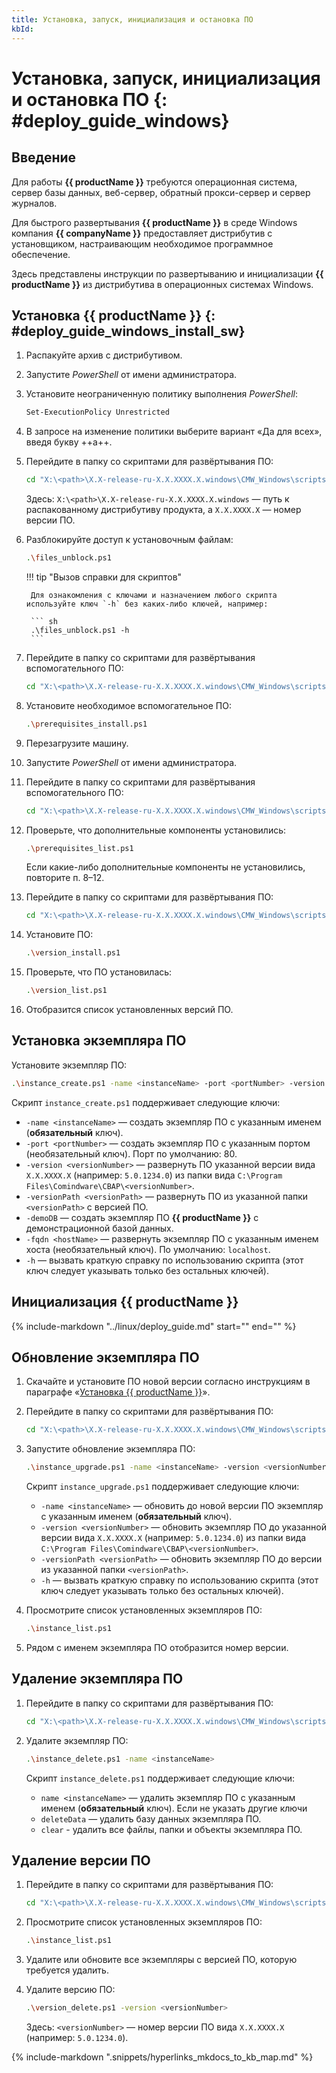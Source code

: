 ```yaml
---
title: Установка, запуск, инициализация и остановка ПО
kbId:
---
```


# Установка, запуск, инициализация и остановка ПО {: #deploy_guide_windows}

## Введение

Для работы **{{ productName }}** требуются операционная система, сервер базы данных, веб-сервер, обратный прокси-сервер и сервер журналов.

Для быстрого развертывания **{{ productName }}** в среде Windows компания **{{ companyName }}** предоставляет дистрибутив с установщиком, настраивающим необходимое программное обеспечение.

Здесь представлены инструкции по развертыванию и инициализации **{{ productName }}** из дистрибутива в операционных системах Windows.

## Установка {{ productName }} {: #deploy_guide_windows_install_sw}

1. Распакуйте архив с дистрибутивом.
2. Запустите _PowerShell_ от имени администратора.
3. Установите неограниченную политику выполнения _PowerShell_:

    ``` sh
    Set-ExecutionPolicy Unrestricted
    ```

4. В запросе на изменение политики выберите вариант «Да для всех», введя букву ++a++.
5. Перейдите в папку со скриптами для развёртывания ПО:

    ``` sh
    cd "X:\<path>\X.X-release-ru-X.X.XXXX.X.windows\CMW_Windows\scripts\platform"
    ```

    Здесь: `X:\<path>\X.X-release-ru-X.X.XXXX.X.windows` — путь к распакованному дистрибутиву продукта, а `X.X.XXXX.X` — номер версии ПО.

6. Разблокируйте доступ к установочным файлам:

    ``` sh
    .\files_unblock.ps1
    ```

    !!! tip "Вызов справки для скриптов"

        Для ознакомления с ключами и назначением любого скрипта используйте ключ `-h` без каких-либо ключей, например:

        ``` sh
        .\files_unblock.ps1 -h
        ```

7. Перейдите в папку со скриптами для развёртывания вспомогательного ПО:

    ``` sh
    cd "X:\<path>\X.X-release-ru-X.X.XXXX.X.windows\CMW_Windows\scripts\prerequisites"
    ```

8. Установите необходимое вспомогательное ПО:

    ``` sh
    .\prerequisites_install.ps1
    ```

9. Перезагрузите машину.
10. Запустите _PowerShell_ от имени администратора.
11. Перейдите в папку со скриптами для развёртывания вспомогательного ПО:

    ``` sh
    cd "X:\<path>\X.X-release-ru-X.X.XXXX.X.windows\CMW_Windows\scripts\prerequisites"
    ```

12. Проверьте, что дополнительные компоненты установились:

    ``` sh
    .\prerequisites_list.ps1
    ```

    Если какие-либо дополнительные компоненты не установились, повторите п. 8–12.

13. Перейдите в папку со скриптами для развёртывания ПО:

    ``` sh
    cd "X:\<path>\X.X-release-ru-X.X.XXXX.X.windows\CMW_Windows\scripts\platform"
    ```

14. Установите ПО:

    ``` sh
    .\version_install.ps1
    ```

15. Проверьте, что ПО установилась:

    ``` sh
    .\version_list.ps1
    ```

16. Отобразится список установленных версий ПО.

## Установка экземпляра ПО

Установите экземпляр ПО:

``` sh
.\instance_create.ps1 -name <instanceName> -port <portNumber> -version <versionNumber> 
```

Скрипт `instance_create.ps1` поддерживает следующие ключи:

- `-name <instanceName>` — создать экземпляр ПО с указанным именем (**обязательный** ключ).
- `-port <portNumber>` — создать экземпляр ПО с указанным портом (необязательный ключ). Порт по умолчанию: 80.
- `-version <versionNumber>` — развернуть ПО указанной версии вида `X.X.XXXX.X` (например: `5.0.1234.0`) из папки вида `C:\Program Files\Comindware\CBAP\<versionNumber>`.
- `-versionPath <versionPath>` — развернуть ПО из указанной папки `<versionPath>` с версией ПО.
- `-demoDB` — создать экземпляр ПО **{{ productName }}** c демонстрационной базой данных.
- `-fqdn <hostName>` — развернуть экземпляр ПО с указанным именем хоста (необязательный ключ). По умолчанию: `localhost`.
- `-h` — вызвать краткую справку по использованию скрипта (этот ключ следует указывать только без остальных ключей).

## Инициализация {{ productName }}

{%
include-markdown "../linux/deploy_guide.md"
start="<!--initializate-start-->"
end="<!--initializate-end-->"
%}

## Обновление экземпляра ПО

1. Скачайте и установите ПО новой версии согласно инструкциям в параграфе «[Установка {{ productName }}](#deploy_guide_windows_install_sw)».
2. Перейдите в папку со скриптами для развёртывания ПО:

    ``` sh
    cd "X:\<path>\X.X-release-ru-X.X.XXXX.X.windows\CMW_Windows\scripts\platform"
    ```

3. Запустите обновление экземпляра ПО:

    ``` sh
    .\instance_upgrade.ps1 -name <instanceName> -version <versionNumber> 
    ```

    Скрипт `instance_upgrade.ps1` поддерживает следующие ключи:

    - `-name <instanceName>` — обновить до новой версии ПО экземпляр с указанным именем (**обязательный** ключ).
    - `-version <versionNumber>` — обновить экземпляр ПО до указанной версии вида `X.X.XXXX.X` (например: `5.0.1234.0`) из папки вида `C:\Program Files\Comindware\CBAP\<versionNumber>`.
    - `-versionPath <versionPath>` — обновить экземпляр ПО до версии из указанной папки `<versionPath>`.
    - `-h` — вызвать краткую справку по использованию скрипта (этот ключ следует указывать только без остальных ключей).

4. Просмотрите список установленных экземпляров ПО:

    ``` sh
    .\instance_list.ps1
    ```

5. Рядом с именем экземпляра ПО отобразится номер версии.

## Удаление экземпляра ПО

1. Перейдите в папку со скриптами для развёртывания ПО:

    ``` sh
    cd "X:\<path>\X.X-release-ru-X.X.XXXX.X.windows\CMW_Windows\scripts\platform"
    ```

2. Удалите экземпляр ПО:

    ``` sh
    .\instance_delete.ps1 -name <instanceName>
    ```

    Скрипт `instance_delete.ps1` поддерживает следующие ключи:

    - `name <instanceName>` — удалить экземпляр ПО с указанным именем (**обязательный** ключ). Если не указать другие ключи  
    - `deleteData` — удалить базу данных экземпляра ПО.
    - `clear` - удалить все файлы, папки и объекты экземпляра ПО.

## Удаление версии ПО

1. Перейдите в папку со скриптами для развёртывания ПО:

    ``` sh
    cd "X:\<path>\X.X-release-ru-X.X.XXXX.X.windows\CMW_Windows\scripts\platform"
    ```

2. Просмотрите список установленных экземпляров ПО:

    ``` sh
    .\instance_list.ps1
    ```

3. Удалите или обновите все экземпляры с версией ПО, которую требуется удалить.
4. Удалите версию ПО:

    ``` sh
    .\version_delete.ps1 -version <versionNumber>
    ```

    Здесь: `<versionNumber>` — номер версии ПО вида `X.X.XXXX.X` (например: `5.0.1234.0`).

{%
include-markdown ".snippets/hyperlinks_mkdocs_to_kb_map.md"
%}
